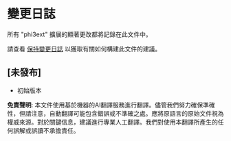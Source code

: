# 變更日誌

所有 "phi3ext" 擴展的顯著更改都將記錄在此文件中。

請查看 [保持變更日誌](http://keepachangelog.com/) 以獲取有關如何構建此文件的建議。

## [未發布]

- 初始版本

**免責聲明**: 
本文件使用基於機器的AI翻譯服務進行翻譯。儘管我們努力確保準確性，但請注意，自動翻譯可能包含錯誤或不準確之處。應將原語言的原始文件視為權威來源。對於關鍵信息，建議進行專業人工翻譯。我們對使用本翻譯所產生的任何誤解或誤讀不承擔責任。